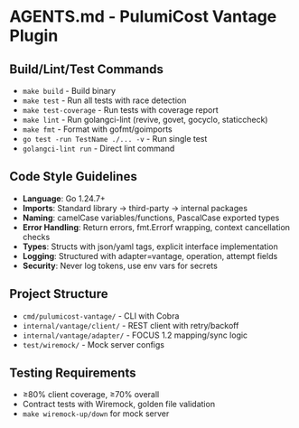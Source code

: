 # AGENTS.md - PulumiCost Vantage Plugin

## Build/Lint/Test Commands
- `make build` - Build binary
- `make test` - Run all tests with race detection
- `make test-coverage` - Run tests with coverage report
- `make lint` - Run golangci-lint (revive, govet, gocyclo, staticcheck)
- `make fmt` - Format with gofmt/goimports
- `go test -run TestName ./... -v` - Run single test
- `golangci-lint run` - Direct lint command

## Code Style Guidelines
- **Language**: Go 1.24.7+
- **Imports**: Standard library → third-party → internal packages
- **Naming**: camelCase variables/functions, PascalCase exported types
- **Error Handling**: Return errors, fmt.Errorf wrapping, context cancellation checks
- **Types**: Structs with json/yaml tags, explicit interface implementation
- **Logging**: Structured with adapter=vantage, operation, attempt fields
- **Security**: Never log tokens, use env vars for secrets

## Project Structure
- `cmd/pulumicost-vantage/` - CLI with Cobra
- `internal/vantage/client/` - REST client with retry/backoff
- `internal/vantage/adapter/` - FOCUS 1.2 mapping/sync logic
- `test/wiremock/` - Mock server configs

## Testing Requirements
- ≥80% client coverage, ≥70% overall
- Contract tests with Wiremock, golden file validation
- `make wiremock-up/down` for mock server